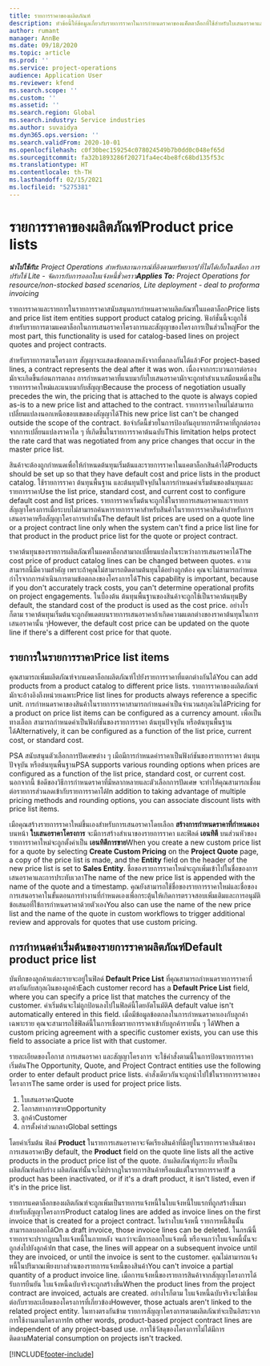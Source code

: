 ```yaml
---
title: รายการราคาของผลิตภัณฑ์
description: หัวข้อนี้ให้ข้อมูลเกี่ยวกับรายการราคาในการกำหนดราคาของแค็ตตาล็อกที่ใช้สำหรับใบเสนอราคาและสัญญาของโครงการ
author: rumant
manager: AnnBe
ms.date: 09/18/2020
ms.topic: article
ms.prod: ''
ms.service: project-operations
audience: Application User
ms.reviewer: kfend
ms.search.scope: ''
ms.custom: ''
ms.assetid: ''
ms.search.region: Global
ms.search.industry: Service industries
ms.author: suvaidya
ms.dyn365.ops.version: ''
ms.search.validFrom: 2020-10-01
ms.openlocfilehash: c0f30bec159254c078024549b7b0dd0c048ef65d
ms.sourcegitcommit: fa32b1893286f20271fa4ec4be8fc68bd135f53c
ms.translationtype: HT
ms.contentlocale: th-TH
ms.lasthandoff: 02/15/2021
ms.locfileid: "5275381"
---
```

# <a name="product-price-lists"></a><span data-ttu-id="15b08-103">รายการราคาของผลิตภัณฑ์</span><span class="sxs-lookup"><span data-stu-id="15b08-103">Product price lists</span></span>

<span data-ttu-id="15b08-104">_**นำไปใช้กับ:** Project Operations สำหรับสถานการณ์ที่อิงตามทรัพยากร/ที่ไม่ได้เก็บในสต็อก การปรับใช้ Lite - จัดการกับการออกใบแจ้งหนี้ชั่วคราว_</span><span class="sxs-lookup"><span data-stu-id="15b08-104">_**Applies To:** Project Operations for resource/non-stocked based scenarios, Lite deployment - deal to proforma invoicing_</span></span>

<span data-ttu-id="15b08-105">รายการราคาและรายการในรายการราคาสนับสนุนการกำหนดราคาผลิตภัณฑ์ในแคตาล็อก</span><span class="sxs-lookup"><span data-stu-id="15b08-105">Price lists and price list item entities support product catalog pricing.</span></span> <span data-ttu-id="15b08-106">ฟังก์ชั่นนี้จะถูกใช้สำหรับรายการตามแคตาล็อกในการเสนอราคาโครงการและสัญญาของโครงการเป็นส่วนใหญ่</span><span class="sxs-lookup"><span data-stu-id="15b08-106">For the most part, this functionality is used for catalog-based lines on project quotes and project contracts.</span></span>

<span data-ttu-id="15b08-107">สำหรับรายการตามโครงการ สัญญาจะแสดงข้อตกลงหลังจากที่ตกลงกันได้แล้ว</span><span class="sxs-lookup"><span data-stu-id="15b08-107">For project-based lines, a contract represents the deal after it was won.</span></span> <span data-ttu-id="15b08-108">เนื่องจากกระบวนการต่อรองมักจะเกิดขึ้นก่อนการตกลง การกำหนดราคาที่แนบมากับใบเสนอราคามักจะถูกทำสำเนาเสมือนหนึ่งเป็นรายการราคาใหม่และแนบมากับสัญญา</span><span class="sxs-lookup"><span data-stu-id="15b08-108">Because the process of negotiation usually precedes the win, the pricing that is attached to the quote is always copied as-is to a new price list and attached to the contract.</span></span> <span data-ttu-id="15b08-109">รายการราคาใหม่ไม่สามารถเปลี่ยนแปลงนอกเหนือขอบเขตของสัญญาได้</span><span class="sxs-lookup"><span data-stu-id="15b08-109">This new price list can't be changed outside the scope of the contract.</span></span> <span data-ttu-id="15b08-110">ข้อจำกัดนี้ข่วยในการป้องกันอุบายการตีราคาที่ถูกต่อรองจากการเปลี่ยนแปลงราคาใด ๆ ที่เกิดขึ้นในรายการราคาต้นฉบับ</span><span class="sxs-lookup"><span data-stu-id="15b08-110">This limitation helps protect the rate card that was negotiated from any price changes that occur in the master price list.</span></span>

<span data-ttu-id="15b08-111">สินค้าจะต้องถูกกำหนดเพื่อให้กำหนดต้นทุนเริ่มต้นและรายการราคาในแคตาล็อกสินค้าได้</span><span class="sxs-lookup"><span data-stu-id="15b08-111">Products should be set up so that they have default cost and price lists in the product catalog.</span></span> <span data-ttu-id="15b08-112">ใช้รายการราคา ต้นทุนพื้นฐาน และต้นทุนปัจจุบันในการกำหนดค่าเริ่มต้นของต้นทุนและรายการราคา</span><span class="sxs-lookup"><span data-stu-id="15b08-112">Use the list price, standard cost, and current cost to configure default cost and list prices.</span></span> <span data-ttu-id="15b08-113">รายการราคาเริ่มต้นจะถูกใช้ในรายการเสนอราคาและรายการสัญญาโครงการเมื่อระบบไม่สามารถค้นหารายการราคาสำหรับสินค้าในรายการราคาสินค้าสำหรับการเสนอราคาหรือสัญญาโครงการเท่านั้น</span><span class="sxs-lookup"><span data-stu-id="15b08-113">The default list prices are used on a quote line or a project contract line only when the system can't find a price list line for that product in the product price list for the quote or project contract.</span></span>

<span data-ttu-id="15b08-114">ราคาต้นทุนของรายการผลิตภัณฑ์ในแคตาล็อกสามาถเปลี่ยนแปลงในระหว่างการเสนอราคาได้</span><span class="sxs-lookup"><span data-stu-id="15b08-114">The cost price of product catalog lines can be changed between quotes.</span></span> <span data-ttu-id="15b08-115">ความสามารถนี้มีความสำคัญ เพราะถ้าคุณไม่สามารถติดตามต้นทุนได้อย่างถูกต้อง คุณจะไม่สามารถกำหนดกำไรจากการดำเนินการตามข้อตกลงของโครงการได้</span><span class="sxs-lookup"><span data-stu-id="15b08-115">This capability is important, because if you don't accurately track costs, you can't determine operational profits on project engagements.</span></span> <span data-ttu-id="15b08-116">ในบื้องต้น ต้นทุนพื้นฐานของสินค้าจะถูกใช้เป็นราคาต้นทุน</span><span class="sxs-lookup"><span data-stu-id="15b08-116">By default, the standard cost of the product is used as the cost price.</span></span> <span data-ttu-id="15b08-117">อย่างไรก็ตาม ราคาต้นทุนเริ่มต้นจะถูกอัพเดตบนรายการเสนอราคาถ้าเกิดความแตกต่างของราคาต้นทุนในการเสนอราคานั้น ๆ</span><span class="sxs-lookup"><span data-stu-id="15b08-117">However, the default cost price can be updated on the quote line if there's a different cost price for that quote.</span></span>

## <a name="price-list-items"></a><span data-ttu-id="15b08-118">รายการในรายการราคา</span><span class="sxs-lookup"><span data-stu-id="15b08-118">Price list items</span></span>

<span data-ttu-id="15b08-119">คุณสามารถเพิ่มผลิตภัณฑ์จากแคตาล็อกผลิตภัณฑ์ไปยังรายการราคาที่แตกต่างกันได้</span><span class="sxs-lookup"><span data-stu-id="15b08-119">You can add products from a product catalog to different price lists.</span></span> <span data-ttu-id="15b08-120">รายการราคาของผลิตภัณฑ์มักจะอ้างอิงถึงหน่วยเฉพาะ</span><span class="sxs-lookup"><span data-stu-id="15b08-120">Price list lines for products always reference a specific unit.</span></span> <span data-ttu-id="15b08-121">การกำหนดราคาของสินค้าในรายการราคาสามารถกำหนดค่าเป็นจำนวนสกุลเงินได้</span><span class="sxs-lookup"><span data-stu-id="15b08-121">Pricing for a product on price list items can be configured as a currency amount.</span></span> <span data-ttu-id="15b08-122">เพื่อเป็นทางเลือก สามารถกำหนดค่าเป็นฟังก์ชั่นของรายการราคา ต้นทุนปัจจุบัน หรือต้นทุนพื้นฐานได้</span><span class="sxs-lookup"><span data-stu-id="15b08-122">Alternatively, it can be configured as a function of the list price, current cost, or standard cost.</span></span>

<span data-ttu-id="15b08-123">PSA สนับสนุนตัวเลือกการปัดเศษต่าง ๆ เมือมีการกำหนดค่าราคาเป็นฟังก์ชันของรายการราคา ต้นทุนปัจจุบัน หรือต้นทุนพื้นฐาน</span><span class="sxs-lookup"><span data-stu-id="15b08-123">PSA supports various rounding options when prices are configured as a function of the list price, standard cost, or current cost.</span></span> <span data-ttu-id="15b08-124">นอกจากนี้ ข้อดีของวิธีการกำหนดราคาที่มีหลากหลายและตัวเลือกการปัดเศษ จะทำให้คุณสามารถเชื่อมต่อรายการส่วนลดเข้ากับรายการราคาได้</span><span class="sxs-lookup"><span data-stu-id="15b08-124">In addition to taking advantage of multiple pricing methods and rounding options, you can associate discount lists with price list items.</span></span> 

<span data-ttu-id="15b08-125">เมือคุณสร้างรายการราคาใหม่ขึ้นเองสำหรับการเสนอราคาโดยเลือก **สร้างการกำหนดราคาที่กำหนดเอง** บนหน้า **ใบเสนอราคาโครงการ** จะมีการสร้างสำเนาของรายการราคา และฟิลด์ **เอนทิตี** บนส่วนหัวของรายการราคาใหม่จะถูกตั้งค่าเป็น **เอนทิตีการขาย**</span><span class="sxs-lookup"><span data-stu-id="15b08-125">When you create a new custom price list for a quote by selecting **Create Custom Pricing** on the **Project Quote** page, a copy of the price list is made, and the **Entity** field on the header of the new price list is set to **Sales Entity**.</span></span> <span data-ttu-id="15b08-126">ชื่อของรายการราคาใหม่จะถูกเพิ่มเข้าไปในชื่อของการเสนอราคาและการประทับเวลา</span><span class="sxs-lookup"><span data-stu-id="15b08-126">The name of the new price list is appended with the name of the quote and a timestamp.</span></span> <span data-ttu-id="15b08-127">คุณยังสามารถใช้ชื่อของรายการราคาใหม่และชื่อของการเสนอราคาในขั้นตอนการทำงานที่กำหนดเองเพื่อกระตุ้นให้เกิดการตรวจสอบเพิ่มเติมและการอนุมัติข้อเสนอที่ใข้การกำหนดราคาด้วยตัวเอง</span><span class="sxs-lookup"><span data-stu-id="15b08-127">You also can use the name of the new price list and the name of the quote in custom workflows to trigger additional review and approvals for quotes that use custom pricing.</span></span>

 
## <a name="default-product-price-list"></a><span data-ttu-id="15b08-128">การกำหนดค่าเริ่มต้นของรายการราคาผลิตภัณฑ์</span><span class="sxs-lookup"><span data-stu-id="15b08-128">Default product price list</span></span>
<span data-ttu-id="15b08-129">บันทึกของลูกค้าแต่ละรายจะอยู่ในฟิลด์ **Default Price List** ที่คุณสามารถกำหนดรายการราคาที่ตรงกันกับสกุลเงินของลูกค้า</span><span class="sxs-lookup"><span data-stu-id="15b08-129">Each customer record has a **Default Price List** field, where you can specify a price list that matches the currency of the customer.</span></span> <span data-ttu-id="15b08-130">ค่าเริ่มต้นจะไม่ถูกป้อนลงไปในฟิลด์นี้โดยอัตโนมัติ</span><span class="sxs-lookup"><span data-stu-id="15b08-130">A default value isn't automatically entered in this field.</span></span> <span data-ttu-id="15b08-131">เมื่อมีข้อมูลข้อตกลงในการกำหนดราคาเองกับลูกค้าเฉพาะราย คุณจะสามารถใช้ฟิลด์นี้ในการเชื่อมรายการราคาเข้ากับลูกค้ารายนั้น ๆ ได้</span><span class="sxs-lookup"><span data-stu-id="15b08-131">When a custom pricing agreement with a specific customer exists, you can use this field to associate a price list with that customer.</span></span>

<span data-ttu-id="15b08-132">รายละเอียดของโอกาส การเสนอราคา และสัญญาโครงการ จะใช้คำสั่งตามนี้ในการป้อนรายการราคาเริ่มต้น</span><span class="sxs-lookup"><span data-stu-id="15b08-132">The Opportunity, Quote, and Project Contract entities use the following order to enter default product price lists.</span></span> <span data-ttu-id="15b08-133">คำสั่งเดียวกันจะถูกนำไปใข้ในรายการราคาของโครงการ</span><span class="sxs-lookup"><span data-stu-id="15b08-133">The same order is used for project price lists.</span></span>

1.  <span data-ttu-id="15b08-134">ใบเสนอราคา</span><span class="sxs-lookup"><span data-stu-id="15b08-134">Quote</span></span>
2.  <span data-ttu-id="15b08-135">โอกาสทางการขาย</span><span class="sxs-lookup"><span data-stu-id="15b08-135">Opportunity</span></span>
3.  <span data-ttu-id="15b08-136">ลูกค้า</span><span class="sxs-lookup"><span data-stu-id="15b08-136">Customer</span></span>
4.  <span data-ttu-id="15b08-137">การตั้งค่าส่วนกลาง</span><span class="sxs-lookup"><span data-stu-id="15b08-137">Global settings</span></span> 

<span data-ttu-id="15b08-138">โดยค่าเริ่มต้น ฟิลด์ **Product** ในรายการเสนอราคาจะจัดเรียงสินค้าที่มีอยู่ในรายการราคาสินค้าของการเสนอราคา</span><span class="sxs-lookup"><span data-stu-id="15b08-138">By default, the **Product** field on the quote line lists all the active products in the product price list of the quote.</span></span> <span data-ttu-id="15b08-139">ถ้าผลิตภัณฑ์ถูกระงับ หรือเป็นผลิตภัณฑ์ฉบับร่าง ผลิตภัณฑ์นั้นจะไม่ปรากฎในรายการสินค้าหรือแม้แต่ในรายการราคา</span><span class="sxs-lookup"><span data-stu-id="15b08-139">If a product has been inactivated, or if it's a draft product, it isn't listed, even if it's in the price list.</span></span> 

<span data-ttu-id="15b08-140">รายการแคตาล็อกของผลิตภัณฑ์จะถูกเพิ่มเป็นรายการแจ้งหนี้ในใบแจ้งหนี้ใบแรกที่ถูกสร้างขึ้นมาสำหรับสัญญาโครงการ</span><span class="sxs-lookup"><span data-stu-id="15b08-140">Product catalog lines are added as invoice lines on the first invoice that is created for a project contract.</span></span> <span data-ttu-id="15b08-141">ในร่างใบแจ้งหนี้ รายการหนี้สินนั้นสามารถลบออกได้</span><span class="sxs-lookup"><span data-stu-id="15b08-141">On a draft invoice, those invoice lines can be deleted.</span></span> <span data-ttu-id="15b08-142">ในกรณีนี้ รายการจะปรากฎบนใบแจ้งหนี้ในภายหลัง จนกว่าจะมีการออกใบแจ้งหนี้ หรือจนกว่าใบแจ้งหนี้นั้นจะถูกส่งไปยังลูกค้า</span><span class="sxs-lookup"><span data-stu-id="15b08-142">In that case, the lines will appear on a subsequent invoice until they are invoiced, or until the invoice is sent to the customer.</span></span> <span data-ttu-id="15b08-143">คุณไม่สามารถแจ้งหนี้ในปริมาณเพียงบางส่วนของรายการแจ้งหนี้ของสินค้า</span><span class="sxs-lookup"><span data-stu-id="15b08-143">You can't invoice a partial quantity of a product invoice line.</span></span> <span data-ttu-id="15b08-144">เมื่อการแจ้งหนี้ของรายการสินค้าจากสัญญาโครงการได้รับการยืนยัน ใบแจ้งหนี้ฉบับจริงจะถูกสร้างขึ้น</span><span class="sxs-lookup"><span data-stu-id="15b08-144">When the product lines from the project contract are invoiced, actuals are created.</span></span> <span data-ttu-id="15b08-145">อย่างไรก็ตาม ใบแจ้งหนี้ฉบับจริงจะไม่เชื่อมต่อกับรายละเอียดของโครงการที่เกี่ยวข้อง</span><span class="sxs-lookup"><span data-stu-id="15b08-145">However, those actuals aren't linked to the related project entity.</span></span> <span data-ttu-id="15b08-146">ในทางตรงกันข้าม รายการสัญญาโครงการตามผลิตภัณฑ์จะเป็นอิสระจากการใช้งานตามโครงการ</span><span class="sxs-lookup"><span data-stu-id="15b08-146">In other words, product-based project contract lines are independent of any project-based use.</span></span> <span data-ttu-id="15b08-147">การใช้วัสดุของโครงการไม่ได้มีการติดตาม</span><span class="sxs-lookup"><span data-stu-id="15b08-147">Material consumption on projects isn't tracked.</span></span>


[!INCLUDE[footer-include](../includes/footer-banner.md)]